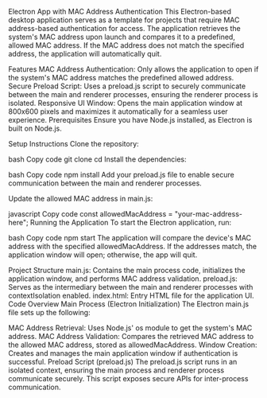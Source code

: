 Electron App with MAC Address Authentication
This Electron-based desktop application serves as a template for projects that require MAC address-based authentication for access. The application retrieves the system's MAC address upon launch and compares it to a predefined, allowed MAC address. If the MAC address does not match the specified address, the application will automatically quit.

Features
MAC Address Authentication: Only allows the application to open if the system's MAC address matches the predefined allowed address.
Secure Preload Script: Uses a preload.js script to securely communicate between the main and renderer processes, ensuring the renderer process is isolated.
Responsive UI Window: Opens the main application window at 800x600 pixels and maximizes it automatically for a seamless user experience.
Prerequisites
Ensure you have Node.js installed, as Electron is built on Node.js.

Setup Instructions
Clone the repository:

bash
Copy code
git clone <repository-url>
cd <repository-folder>
Install the dependencies:

bash
Copy code
npm install
Add your preload.js file to enable secure communication between the main and renderer processes.

Update the allowed MAC address in main.js:

javascript
Copy code
const allowedMacAddress = "your-mac-address-here";
Running the Application
To start the Electron application, run:

bash
Copy code
npm start
The application will compare the device's MAC address with the specified allowedMacAddress. If the addresses match, the application window will open; otherwise, the app will quit.

Project Structure
main.js: Contains the main process code, initializes the application window, and performs MAC address validation.
preload.js: Serves as the intermediary between the main and renderer processes with contextIsolation enabled.
index.html: Entry HTML file for the application UI.
Code Overview
Main Process (Electron Initialization)
The Electron main.js file sets up the following:

MAC Address Retrieval: Uses Node.js' os module to get the system's MAC address.
MAC Address Validation: Compares the retrieved MAC address to the allowed MAC address, stored as allowedMacAddress.
Window Creation: Creates and manages the main application window if authentication is successful.
Preload Script (preload.js)
The preload.js script runs in an isolated context, ensuring the main process and renderer process communicate securely. This script exposes secure APIs for inter-process communication.
